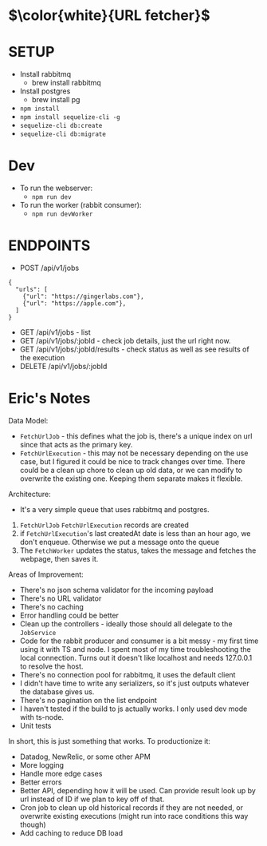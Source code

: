 # $\color{white}{URL fetcher}$

# SETUP

* Install rabbitmq
  * brew install rabbitmq
* Install postgres
  * brew install pg
* `npm install`
* `npm install sequelize-cli -g`
* `sequelize-cli db:create`
* `sequelize-cli db:migrate`

# Dev
* To run the webserver:
  * `npm run dev`
* To run the worker (rabbit consumer):
  * `npm run devWorker`

# ENDPOINTS

* POST /api/v1/jobs
```
{
  "urls": [
    {"url": "https://gingerlabs.com"},
    {"url": "https://apple.com"},
  ]
}
```
* GET /api/v1/jobs - list
* GET /api/v1/jobs/:jobId - check job details, just the url right now.
* GET /api/v1/jobs/:jobId/results - check status as well as see results of the execution
* DELETE /api/v1/jobs/:jobId


# Eric's Notes
Data Model:
* `FetchUrlJob` - this defines what the job is, there's a unique index on url since that acts as the primary key.
* `FetchUrlExecution` - this may not be necessary depending on the use case, but I figured it could be nice to track changes over time. There could be a clean up chore to clean up old data, or we can modify to overwrite the existing one. Keeping them separate makes it flexible.

Architecture:
* It's a very simple queue that uses rabbitmq and postgres.
1. `FetchUrlJob` `FetchUrlExecution` records are created
2. if `FetchUrlExecution`'s last createdAt date is less than an hour ago, we don't enqueue. Otherwise we put a message onto the queue
3. The `FetchWorker` updates the status, takes the message and fetches the webpage, then saves it.

Areas of Improvement:
* There's no json schema validator for the incoming payload
* There's no URL validator
* There's no caching
* Error handling could be better
* Clean up the controllers - ideally those should all delegate to the `JobService`
* Code for the rabbit producer and consumer is a bit messy - my first time using it with TS and node. I spent most of my time troubleshooting the local connection. Turns out it doesn't like localhost and needs 127.0.0.1 to resolve the host.
* There's no connection pool for rabbitmq, it uses the default client
* I didn't have time to write any serializers, so it's just outputs whatever the database gives us.
* There's no pagination on the list endpoint
* I haven't tested if the build to js actually works. I only used dev mode with ts-node.
* Unit tests

In short, this is just something that works. To productionize it:
* Datadog, NewRelic, or some other APM
* More logging
* Handle more edge cases
* Better errors
* Better API, depending how it will be used. Can provide result look up by url instead of ID if we plan to key off of that.
* Cron job to clean up old historical records if they are not needed, or overwrite existing executions (might run into race conditions this way though)
* Add caching to reduce DB load